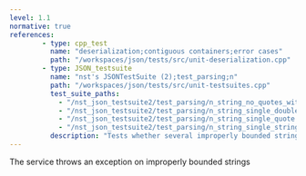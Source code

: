 ```yaml
---
level: 1.1
normative: true
references:
        - type: cpp_test
          name: "deserialization;contiguous containers;error cases"
          path: "/workspaces/json/tests/src/unit-deserialization.cpp"
        - type: JSON_testsuite
          name: "nst's JSONTestSuite (2);test_parsing;n"
          path: "/workspaces/json/tests/src/unit-testsuites.cpp"
          test_suite_paths:
            - "/nst_json_testsuite2/test_parsing/n_string_no_quotes_with_bad_escape.json"
            - "/nst_json_testsuite2/test_parsing/n_string_single_doublequote.json"
            - "/nst_json_testsuite2/test_parsing/n_string_single_quote.json"
            - "/nst_json_testsuite2/test_parsing/n_string_single_string_no_double_quotes.json"
          description: "Tests whether several improperly bounded strings throw an exception."
---
```


The service throws an exception on improperly bounded strings